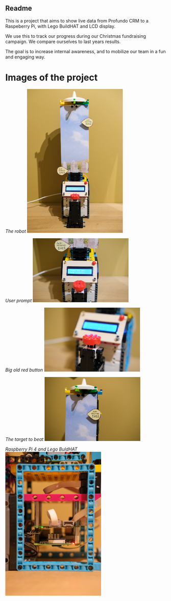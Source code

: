 ## Readme
This is a project that aims to show live data from Profundo CRM to a Raspeberry Pi, with Lego BuildHAT and LCD display.

We use this to track our progress during our Christmas fundraising campaign. We compare ourselves to last years results.

The goal is to increase internal awareness, and to mobilize our team in a fun and engaging way.

# Images of the project

_The robot_
<img src="images/spikepi-profundo-5.jpg" alt="The robot" width="300">

_User prompt_
<img src="images/spikepi-profundo-4.jpg" alt="User prompt" width="300">

_Big old red button_
<img src="images/spikepi-profundo-3.jpg" alt="Big old red button" width="300">

_The target to beat_
<img src="images/spikepi-profundo-2.jpg" alt="The target to beat" width="300">

_Raspberry Pi 4 and Lego BuldHAT_
<img src="images/spikepi-profundo-1.jpg" alt="aspberry Pi 4 and Lego BuldHAT" width="300">
